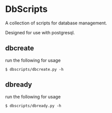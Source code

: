 # DbScripts

A collection of scripts for database management.

Designed for use with postgresql.

## dbcreate
run the following for usage
```shell
$ dbscripts/dbcreate.py -h
```

## dbready
run the following for usage
```shell
$ dbscripts/dbready.py -h
```
